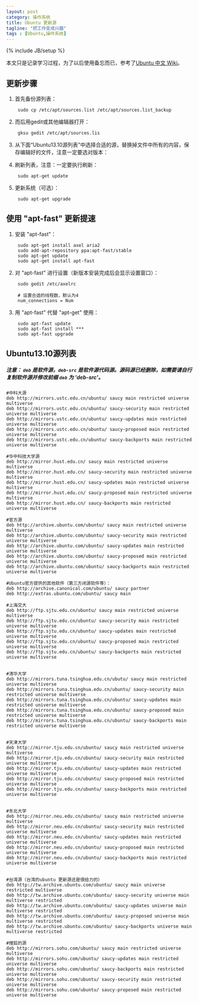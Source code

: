 ```yaml
---
layout: post
category: 操作系统
title: Ubuntu 更新源
tagline: "把工作变成兴趣"
tags : [Ubuntu,操作系统]
---
```

{% include JB/setup %}

本文只是记录学习过程，为了以后使用备忘而已，参考了[Ubuntu 中文 Wiki](http://wiki.ubuntu.org.cn/Qref/Source)。

更新步骤
--------

1. 首先备份源列表：

        sudo cp /etc/apt/sources.list /etc/apt/sources.list_backup

2. 而后用gedit或其他编辑器打开：

        gksu gedit /etc/apt/sources.lis

3. 从下面“Ubuntu13.10源列表”中选择合适的源，替换掉文件中所有的内容，保存编辑好的文件，注意一定要选对版本：

4. 刷新列表，注意：一定要执行刷新：

        sudo apt-get update

5. 更新系统（可选）：

        sudo apt-get upgrade

使用 "apt-fast" 更新提速
----------------------

1. 安装 "apt-fast"：

        sudo apt-get install axel aria2
        sudo add-apt-repository ppa:apt-fast/stable
        sudo apt-get update
        sudo apt-get install apt-fast

2. 对 "apt-fast" 进行设置（新版本安装完成后会显示设置窗口）：

        sudo gedit /etc/axelrc

        # 设置合适的线程数，默认为4
        num_connections = Num

3. 用 "apt-fast" 代替 "apt-get" 使用：

        sudo apt-fast update
        sudo apt-fast install ***
        sudo apt-fast upgrade

Ubuntu13.10源列表
----------------

##### 注意： `deb` 是软件源，`deb-src` 是软件源代码源。源码源已经删除，如需要请自行复制软件源并修改前缀 `deb` 为 'deb-src'。

    #中科大源
    deb http://mirrors.ustc.edu.cn/ubuntu/ saucy main restricted universe multiverse
    deb http://mirrors.ustc.edu.cn/ubuntu/ saucy-security main restricted universe multiverse
    deb http://mirrors.ustc.edu.cn/ubuntu/ saucy-updates main restricted universe multiverse
    deb http://mirrors.ustc.edu.cn/ubuntu/ saucy-proposed main restricted universe multiverse
    deb http://mirrors.ustc.edu.cn/ubuntu/ saucy-backports main restricted universe multiverse

    #华中科技大学源
    deb http://mirror.hust.edu.cn/ saucy main restricted universe multiverse
    deb http://mirror.hust.edu.cn/ saucy-security main restricted universe multiverse
    deb http://mirror.hust.edu.cn/ saucy-updates main restricted universe multiverse
    deb http://mirror.hust.edu.cn/ saucy-proposed main restricted universe multiverse
    deb http://mirror.hust.edu.cn/ saucy-backports main restricted universe multiverse

    #官方源
    deb http://archive.ubuntu.com/ubuntu/ saucy main restricted universe multiverse
    deb http://archive.ubuntu.com/ubuntu/ saucy-security main restricted universe multiverse
    deb http://archive.ubuntu.com/ubuntu/ saucy-updates main restricted universe multiverse
    deb http://archive.ubuntu.com/ubuntu/ saucy-proposed main restricted universe multiverse
    deb http://archive.ubuntu.com/ubuntu/ saucy-backports main restricted universe multiverse

    #Ubuntu官方提供的其他软件（第三方闭源软件等）：
    deb http://archive.canonical.com/ubuntu/ saucy partner
    deb http://extras.ubuntu.com/ubuntu/ saucy main

    #上海交大
    deb http://ftp.sjtu.edu.cn/ubuntu/ saucy main restricted universe multiverse
    deb http://ftp.sjtu.edu.cn/ubuntu/ saucy-security main restricted universe multiverse
    deb http://ftp.sjtu.edu.cn/ubuntu/ saucy-updates main restricted universe multiverse
    deb http://ftp.sjtu.edu.cn/ubuntu/ saucy-proposed main restricted universe multiverse
    deb http://ftp.sjtu.edu.cn/ubuntu/ saucy-backports main restricted universe multiverse


    #清华大学
    deb http://mirrors.tuna.tsinghua.edu.cn/ubutu/ saucy main restricted universe multiverse
    deb http://mirrors.tuna.tsinghua.edu.cn/ubuntu/ saucy-security main restricted universe multiverse
    deb http://mirrors.tuna.tsinghua.edu.cn/ubuntu/ saucy-updates main restricted universe multiverse
    deb http://mirrors.tuna.tsinghua.edu.cn/ubuntu/ saucy-proposed main restricted universe multiverse
    deb http://mirrors.tuna.tsinghua.edu.cn/ubuntu/ saucy-backports main restricted universe multiverse


    #天津大学
    deb http://mirror.tju.edu.cn/ubuntu/ saucy main restricted universe multiverse
    deb http://mirror.tju.edu.cn/ubuntu/ saucy-security main restricted universe multiverse
    deb http://mirror.tju.edu.cn/ubuntu/ saucy-updates main restricted universe multiverse
    deb http://mirror.tju.edu.cn/ubuntu/ saucy-proposed main restricted universe multiverse
    deb http://mirror.tju.edu.cn/ubuntu/ saucy-backports main restricted universe multiverse


    #东北大学
    deb http://mirror.neu.edu.cn/ubuntu/ saucy main restricted universe multiverse
    deb http://mirror.neu.edu.cn/ubuntu/ saucy-security main restricted universe multiverse
    deb http://mirror.neu.edu.cn/ubuntu/ saucy-updates main restricted universe multiverse
    deb http://mirror.neu.edu.cn/ubuntu/ saucy-proposed main restricted universe multiverse
    deb http://mirror.neu.edu.cn/ubuntu/ saucy-backports main restricted universe multiverse


    #台湾源（台湾的ubuntu 更新源还是很给力的）
    deb http://tw.archive.ubuntu.com/ubuntu/ saucy main universe restricted multiverse
    deb http://tw.archive.ubuntu.com/ubuntu/ saucy-security universe main multiverse restricted
    deb http://tw.archive.ubuntu.com/ubuntu/ saucy-updates universe main multiverse restricted
    deb http://tw.archive.ubuntu.com/ubuntu/ saucy-proposed universe main multiverse restricted
    deb http://tw.archive.ubuntu.com/ubuntu/ saucy-backports universe main multiverse restricted

    #搜狐的源
    deb http://mirrors.sohu.com/ubuntu/ saucy main restricted universe multiverse
    deb http://mirrors.sohu.com/ubuntu/ saucy-updates main restricted universe multiverse
    deb http://mirrors.sohu.com/ubuntu/ saucy-backports main restricted universe multiverse
    deb http://mirrors.sohu.com/ubuntu/ saucy-security main restricted universe multiverse
    deb http://mirrors.sohu.com/ubuntu/ saucy-proposed main restricted universe multiverse
